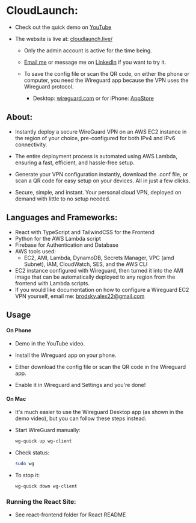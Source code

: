 # CloudLaunch:

* Check out the quick demo on [YouTube](https://youtu.be/Zpeojm-HI8g)

* The website is live at: [cloudlaunch.live/](https://www.cloudlaunch.live/)

  * Only the admin account is active for the time being.
 
  * [Email me](mailto:brodsky.alex22@gmail.com) or message me on [LinkedIn](https://www.linkedin.com/in/brodsky-alex22/) if you want to try it.

  * To save the config file or scan the QR code, on either the phone or computer, you need the Wireguard app because the VPN uses the Wireguard protocol.
    * Desktop: [wireguard.com](https://www.wireguard.com/install/) or for iPhone: [AppStore](https://apps.apple.com/us/app/wireguard/id1441195209)

## About: 

 * Instantly deploy a secure WireGuard VPN on an AWS EC2 instance in the region of your choice, pre-configured for both IPv4 and IPv6 connectivity.

 * The entire deployment process is automated using AWS Lambda, ensuring a fast, efficient, and hassle-free setup.

 * Generate your VPN configuration instantly, download the .conf file, or scan a QR code for easy setup on your devices. All in just a few clicks.

 * Secure, simple, and instant. Your personal cloud VPN, deployed on demand with little to no setup needed.
 
## Languages and Frameworks:
   * React with TypeScript and TailwindCSS for the Frontend
   * Python for the AWS Lambda script
   * Firebase for Authentication and Database
   * AWS tools used:
     * EC2, AMI, Lambda, DynamoDB, Secrets Manager, VPC (amd Subnet), IAM, CloudWatch, SES, and the AWS CLI
   * EC2 instance configured with Wireguard, then turned it into the AMI image that can be automatically deployed to any region from the frontend with Lambda scripts.
   * If you would like documentation on how to configure a Wireguard EC2 VPN yourself, email me: [brodsky.alex22@gmail.com](brodsky.alex22@gmail.com)

## Usage

#### On Phone

* Demo in the YouTube video.

* Install the Wireguard app on your phone.

* Either download the config file or scan the QR code in the Wireguard app.

* Enable it in Wireguard and Settings and you're done!

#### On Mac

* It's much easier to use the Wireguard Desktop app (as shown in the demo video), but you can follow these steps instead:

* Start WireGuard manually:
  ```sh
  wg-quick up wg-client
  ```

* Check status:
  ```sh
  sudo wg
  ```

* To stop it:
  ```sh
  wg-quick down wg-client
  ```

### Running the React Site:

* See react-frontend folder for React README
